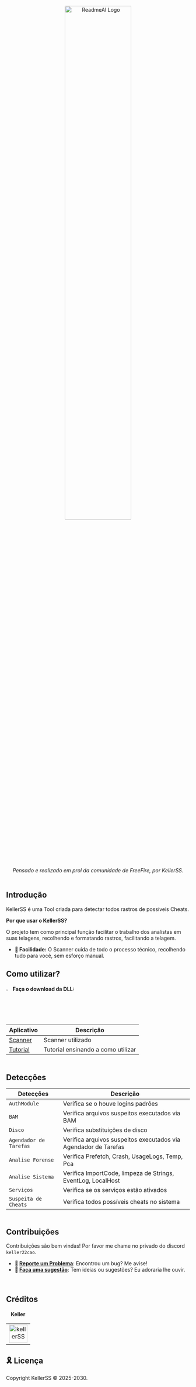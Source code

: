 <div id="top">

<p align="center">

<picture>
  <source media="(prefers-color-scheme: dark)" srcset="https://i.imgur.com/QRlCrO3.png">
  <source media="(prefers-color-scheme: light)" srcset="https://i.imgur.com/QRlCrO3.png">
  <img alt="ReadmeAI Logo" src="https://i.imgur.com/QRlCrO3.png" width="60%">
</picture>

</p>

<p align="center">
  <em>Pensado e realizado em prol da comunidade de FreeFire, por KellerSS.</em>
</p>



</div>

<img src="https://i.imgur.com/NnWf7Fm.png" alt="line break" width="100%" height="3px">


## Introdução

KellerSS é uma Tool criada para detectar todos rastros de possíveis Cheats.

**Por que usar o KellerSS?**

O projeto tem como principal função facilitar o trabalho dos analistas em suas telagens, recolhendo e formatando rastros, facilitando a telagem.

* **🔵 Facilidade:** O Scanner cuida de todo o processo técnico, recolhendo tudo para você, sem esforço manual.



## Como utilizar?



#### <img width="2%" src="https://simpleicons.org/icons/diagramsdotnet.svg">&emsp13; Faça o download da DLL:


| Aplicativo                  | Descrição                |
|----------------------------|---------------------------|
| [Scanner](https://github.com/kellerzz/KellerSS-PC/blob/main/KellerSS%20v6.2.exe) | Scanner utilizado   |
| [Tutorial](https://www.youtube.com/watch?v=RF7O1MHThsE&t=8s) | Tutorial ensinando a como utilizar   |


<img src="https://i.imgur.com/NnWf7Fm.png" alt="line break" width="100%" height="3px">


## Detecções



| Detecções               | Descrição                                   |
|----------------------|-----------------------------------------------|
| `AuthModule`            | Verifica se o houve logins padrões                      | `center`        |
| `BAM`              | Verifica arquivos suspeitos executados via BAM                      |  
| `Disco`      | Verifica substituições de disco                |
| `Agendador de Tarefas`      | Verifica arquivos suspeitos executados via Agendador de Tarefas                      |
| `Analise Forense`     | Verifica Prefetch, Crash, UsageLogs, Temp, Pca                       |
| `Analise Sistema` | Verifica ImportCode, limpeza de Strings, EventLog, LocalHost                      | 
| `Serviços`           | Verifica se os serviços estão ativados  |
| `Suspeita de Cheats`             | Verifica todos possíveis cheats no sistema                            | 





<img src="https://i.imgur.com/NnWf7Fm.png" alt="line break" width="100%" height="3px">

## Contribuições

Contribuições são bem vindas! Por favor me chame no privado do discord `keller22cao`.

* **🐛 [Reporte um Problema](https://discord.gg/allianceoficial)**: Encontrou um bug? Me avise!
* **💬 [Faça uma sugestão](https://discord.gg/allianceoficial)**: Tem ideias ou sugestões? Eu adoraria lhe ouvir.
<br>


## Créditos




<div style="text-align:; font-weight: bold; margin-bottom: 10px;">
  ㅤKellerㅤ
</div>

<table>
  <tr>
    <td style="text-align: center; margin-right: 20px;">
      <a href="https://www.instagram.com/kellerffx">
        <img src="https://i.imgur.com/25Qrvbh.png" alt="kellerSS" style="width: 50px; height: 50px;">
      </a>
  </tr>
</table>






## 🎗 Licença

Copyright KellerSS © 2025-2030.<br />

<div align="left">
</div>

<img src="https://i.imgur.com/NnWf7Fm.png" alt="line break" width="100%" height="3px">
